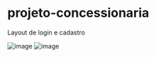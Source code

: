 # projeto-concessionaria


Layout de login e cadastro

![image](https://user-images.githubusercontent.com/34144662/169073104-ca66a43e-12e2-43d5-9ab6-141d97a3e42f.png)
![image](https://user-images.githubusercontent.com/34144662/169073160-cab15380-6207-4775-bf00-cf593df5722a.png)

